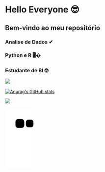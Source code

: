# Hello Everyone 😎
## Bem-vindo ao meu repositório
### Analise de Dados ✔
### Python e R 🖥�
### Estudante de BI 🤓

<div>
    <a href="https://www.linkedin.com/in/gustavo-coliveira/" target="_blank"><img src="https://img.shields.io/badge/-LinkedIn-%230077B5?style=for-the-badge&logo=linkedin&logoColor=white" target="_blank"></a>

[![Anurag's GitHub stats](https://github-readme-stats.vercel.app/api?username=gucam&theme=gotham&show_icons=true)](https://github.com/gucam/github-readme-stats)

<img height="180em" src="https://github-readme-stats.vercel.app/api/top-langs/?username=gucam&layout=compact&langs_count=7&theme=gotham"/>

 ![Snake animation](https://github.com/rafaballerini/rafaballerini/blob/output/github-contribution-grid-snake.svg)
 
